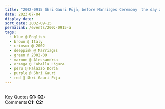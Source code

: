 ```yaml
---
title: "2002-0915 Śhrī Gaurī Pūjā, before Marriages Ceremony, the day after Śhrī Gaṇeśha Pūjā, Reception Hall, Palazzo Doria, Cabella Ligure, Alessandria, Italy"
date: 2023-07-04
display_date: 
sort_date: 2002-09-15
permalink: /events/2002-0915-a
tags:
  - blue @ English
  - brown @ Italy
  - crimson @ 2002
  - deeppink @ Marriages
  - green @ 2002-09
  - maroon @ Alessandria
  - orange @ Cabella Ligure
  - peru @ Palazzo Doria
  - purple @ Shri Gauri
  - red @ Shri Gauri Puja
---
```


<br>

<wave-list>
  <list-title color="DarkSeaGreen" width="55">Key Quotes</list-title>
  <list-item color="BlanchedAlmond" width="280"><b>Q1:</b> <i></i></list-item>
  <list-item color="Lavender" width="280"><b>Q2:</b> <i></i></list-item>
</wave-list>

<br>

<wave-list>
  <list-title color="DarkSeaGreen" width="55">Comments</list-title>
  <list-item color="BlanchedAlmond" width="280"><b>C1:</b> <i></i></list-item>
  <list-item color="Lavender" width="280"><b>C2:</b> <i></i></list-item>
</wave-list>